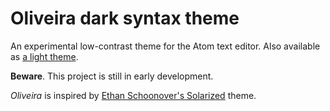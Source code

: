 # Oliveira dark syntax theme

An experimental low-contrast theme for the Atom text editor. Also available as [a light theme](https://github.com/protesilaos/oliveira-light-syntax).

**Beware**. This project is still in early development.

*Oliveira* is inspired by [Ethan Schoonover's Solarized](http://ethanschoonover.com/solarized) theme.
